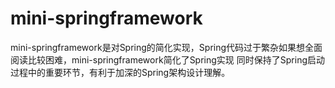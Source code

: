 # mini-springframework

mini-springframework是对Spring的简化实现，Spring代码过于繁杂如果想全面阅读比较困难，mini-springframework简化了Spring实现
同时保持了Spring启动过程中的重要环节，有利于加深的Spring架构设计理解。